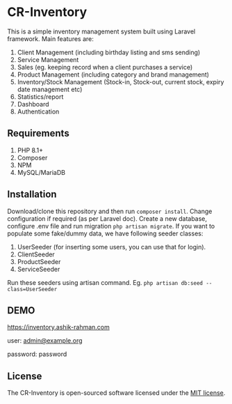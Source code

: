 
# CR-Inventory

This is a simple inventory management system built using Laravel framework. Main features are:

1. Client Management (including birthday listing and sms sending)
2. Service Management
3. Sales (eg. keeping record when a client purchases a service)
4. Product Management (including category and brand management)
5. Inventory/Stock Management (Stock-in, Stock-out, current stock, expiry date management etc)
6. Statistics/report
7. Dashboard
8. Authentication

## Requirements

1. PHP 8.1+
2. Composer
3. NPM
4. MySQL/MariaDB

## Installation

Download/clone this repository and then run ```composer install```. Change configuration if required (as per Laravel doc). Create a new database, configure .env file and run migration ```php artisan migrate```. 
If you want to populate some fake/dummy data, we have following seeder classes:

1. UserSeeder (for inserting some users, you can use that for login).
2. ClientSeeder
3. ProductSeeder
4. ServiceSeeder

Run these seeders using artisan command. Eg. 
```php artisan db:seed --class=UserSeeder```

## DEMO
https://inventory.ashik-rahman.com

user: admin@example.org

password: password

## License

The CR-Inventory is open-sourced software licensed under the [MIT license](https://opensource.org/licenses/MIT).
